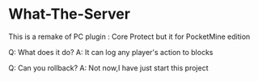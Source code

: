 # What-The-Server
This is a remake of PC plugin : Core Protect but it for PocketMine edition

Q: What does it do?
A: It can log any player's action to blocks

Q: Can you rollback?
A: Not now,I have just start this project
